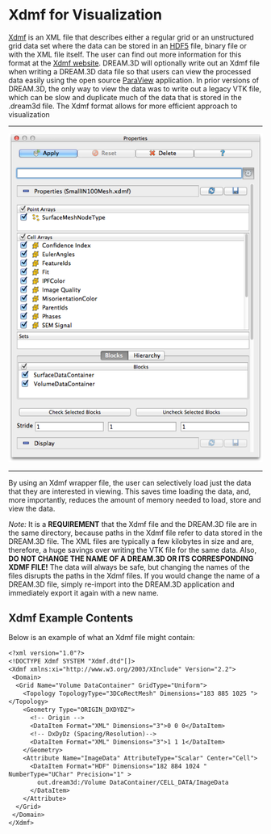 Xdmf for Visualization 
========

[Xdmf](http://www.xdmf.org) is an XML file that describes either a regular grid or an unstructured grid data set where the data can be stored in an [HDF5](http://www.hdfgroup.org) file, binary file or with the XML file itself. The user can find out more information for this format at the [Xdmf website](http://www.xdmf.org). DREAM.3D will optionally write out an Xdmf file when writing a DREAM.3D data file so that users can view the processed data easily using the open source [ParaView](http://www.paraview.org) application. In prior versions of DREAM.3D, the only way to view the data was to write out a legacy VTK file, which can be slow and duplicate much of the data that is stored in the .dream3d file. The Xdmf format allows for more efficient approach to visualization

-------

![Opening an Xdmf File in ParaView](Images/XdmfParaViewLoading.png)

--------

By using an Xdmf wrapper file, the user can selectively load just the data that they are interested in viewing. This saves time loading the data, and, more importantly, reduces the amount of memory needed to load, store and view the data.

*Note:* It is a **REQUIREMENT** that the Xdmf file and the DREAM.3D file are in the same directory, because paths in the Xdmf file refer to data stored in the DREAM.3D file. The XML files are typically a few kilobytes in size and are, therefore, a huge savings over writing the VTK file for the same data. Also, **DO NOT CHANGE THE NAME OF A DREAM.3D OR ITS CORRESPONDING XDMF FILE!** The data will always be safe, but changing the names of the files disrupts the paths in the Xdmf files. If you would change the name of a DREAM.3D file, simply re-import into the DREAM.3D application and immediately export it again with a new name.

## Xdmf Example Contents ##
Below is an example of what an Xdmf file might contain:

    <?xml version="1.0"?>
    <!DOCTYPE Xdmf SYSTEM "Xdmf.dtd"[]>
    <Xdmf xmlns:xi="http://www.w3.org/2003/XInclude" Version="2.2">
     <Domain>
      <Grid Name="Volume DataContainer" GridType="Uniform">
        <Topology TopologyType="3DCoRectMesh" Dimensions="183 885 1025 "></Topology>
        <Geometry Type="ORIGIN_DXDYDZ">
          <!-- Origin -->
          <DataItem Format="XML" Dimensions="3">0 0 0</DataItem>
          <!-- DxDyDz (Spacing/Resolution)-->
          <DataItem Format="XML" Dimensions="3">1 1 1</DataItem>
        </Geometry>
        <Attribute Name="ImageData" AttributeType="Scalar" Center="Cell">
          <DataItem Format="HDF" Dimensions="182 884 1024 " NumberType="UChar" Precision="1" >
            out.dream3d:/Volume DataContainer/CELL_DATA/ImageData
          </DataItem>
        </Attribute>
      </Grid>    
     </Domain>
    </Xdmf>
